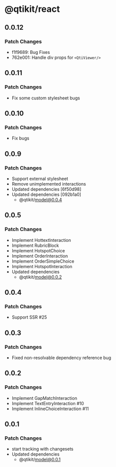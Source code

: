 # @qtikit/react

## 0.0.12

### Patch Changes

- f1f9689: Bug Fixes
- 762e001: Handle div props for `<QtiViewer/>`

## 0.0.11

### Patch Changes

- Fix some custom stylesheet bugs

## 0.0.10

### Patch Changes

- Fix bugs

## 0.0.9

### Patch Changes

- Support external stylesheet
- Remove unimplemented interactions
- Updated dependencies [6f50d98]
- Updated dependencies [092b1a0]
  - @qtikit/model@0.0.4

## 0.0.5

### Patch Changes

- Implement HottextInteraction
- Implement RubricBlock
- Implement HotspotChoice
- Implement OrderInteraction
- Implement OrderSimpleChoice
- Implement HotspotInteraction
- Updated dependencies
  - @qtikit/model@0.0.2

## 0.0.4

### Patch Changes

- Support SSR #25

## 0.0.3

### Patch Changes

- Fixed non-resolvable dependency reference bug

## 0.0.2

### Patch Changes

- Implement GapMatchInteraction
- Implement TextEntryInteraction #10
- Implement InlineChoiceInteraction #11

## 0.0.1

### Patch Changes

- start tracking with changesets
- Updated dependencies
  - @qtikit/model@0.0.1
